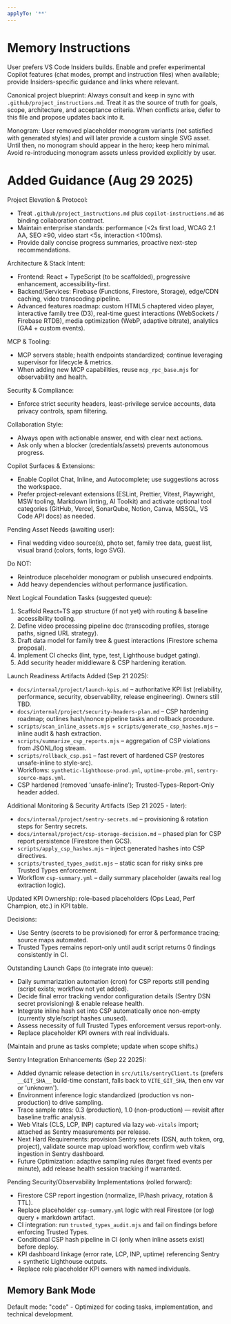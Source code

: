 ```yaml
---
applyTo: '**'
---
```


# Memory Instructions

User prefers VS Code Insiders builds. Enable and prefer experimental
Copilot features (chat modes, prompt and instruction files) when
available; provide Insiders-specific guidance and links where
relevant.

Canonical project blueprint: Always consult and keep in sync with
`.github/project_instructions.md`. Treat it as the source of truth for
goals, scope, architecture, and acceptance criteria. When conflicts
arise, defer to this file and propose updates back into it.

Monogram: User removed placeholder monogram variants (not satisfied
with generated styles) and will later provide a custom single SVG
asset. Until then, no monogram should appear in the hero; keep hero
minimal. Avoid re-introducing monogram assets unless provided
explicitly by user.

# Added Guidance (Aug 29 2025)

Project Elevation & Protocol:

- Treat `.github/project_instructions.md` plus `copilot-instructions.md` as binding collaboration contract.
- Maintain enterprise standards: performance (<2s first load, WCAG 2.1 AA, SEO ≥90, video start <5s, interaction <100ms).
- Provide daily concise progress summaries, proactive next-step recommendations.

Architecture & Stack Intent:

- Frontend: React + TypeScript (to be scaffolded), progressive enhancement, accessibility-first.
- Backend/Services: Firebase (Functions, Firestore, Storage), edge/CDN caching, video transcoding pipeline.
- Advanced features roadmap: custom HTML5 chaptered video player, interactive family tree (D3), real-time guest interactions (WebSockets / Firebase RTDB), media optimization (WebP, adaptive bitrate), analytics (GA4 + custom events).

MCP & Tooling:

- MCP servers stable; health endpoints standardized; continue leveraging supervisor for lifecycle & metrics.
- When adding new MCP capabilities, reuse `mcp_rpc_base.mjs` for observability and health.

Security & Compliance:

- Enforce strict security headers, least-privilege service accounts, data privacy controls, spam filtering.

Collaboration Style:

- Always open with actionable answer, end with clear next actions.
- Ask only when a blocker (credentials/assets) prevents autonomous progress.

Copilot Surfaces & Extensions:

- Enable Copilot Chat, Inline, and Autocomplete; use suggestions across the workspace.
- Prefer project-relevant extensions (ESLint, Prettier, Vitest, Playwright, MSW tooling, Markdown linting, AI Toolkit) and activate optional tool categories (GitHub, Vercel, SonarQube, Notion, Canva, MSSQL, VS Code API docs) as needed.

Pending Asset Needs (awaiting user):

- Final wedding video source(s), photo set, family tree data, guest list, visual brand (colors, fonts, logo SVG).

Do NOT:

- Reintroduce placeholder monogram or publish unsecured endpoints.
- Add heavy dependencies without performance justification.

Next Logical Foundation Tasks (suggested queue):

1. Scaffold React+TS app structure (if not yet) with routing & baseline accessibility tooling.
2. Define video processing pipeline doc (transcoding profiles, storage paths, signed URL strategy).
3. Draft data model for family tree & guest interactions (Firestore schema proposal).
4. Implement CI checks (lint, type, test, Lighthouse budget gating).
5. Add security header middleware & CSP hardening iteration.

Launch Readiness Artifacts Added (Sep 21 2025):

- `docs/internal/project/launch-kpis.md` – authoritative KPI list (reliability, performance, security, observability, release engineering). Owners still TBD.
- `docs/internal/project/security-headers-plan.md` – CSP hardening roadmap; outlines hash/nonce pipeline tasks and rollback procedure.
- `scripts/scan_inline_assets.mjs` + `scripts/generate_csp_hashes.mjs` – inline audit & hash extraction.
- `scripts/summarize_csp_reports.mjs` – aggregation of CSP violations from JSONL/log stream.
- `scripts/rollback_csp.ps1` – fast revert of hardened CSP (restores unsafe-inline to style-src).
- Workflows: `synthetic-lighthouse-prod.yml`, `uptime-probe.yml`, `sentry-source-maps.yml`.
- CSP hardened (removed 'unsafe-inline'); Trusted-Types-Report-Only header added.

Additional Monitoring & Security Artifacts (Sep 21 2025 - later):

- `docs/internal/project/sentry-secrets.md` – provisioning & rotation steps for Sentry secrets.
- `docs/internal/project/csp-storage-decision.md` – phased plan for CSP report persistence (Firestore then GCS).
- `scripts/apply_csp_hashes.mjs` – inject generated hashes into CSP directives.
- `scripts/trusted_types_audit.mjs` – static scan for risky sinks pre Trusted Types enforcement.
- Workflow `csp-summary.yml` – daily summary placeholder (awaits real log extraction logic).

Updated KPI Ownership: role-based placeholders (Ops Lead, Perf Champion, etc.) in KPI table.

Decisions:

- Use Sentry (secrets to be provisioned) for error & performance tracing; source maps automated.
- Trusted Types remains report-only until audit script returns 0 findings consistently in CI.

Outstanding Launch Gaps (to integrate into queue):

- Daily summarization automation (cron) for CSP reports still pending (script exists; workflow not yet added).
- Decide final error tracking vendor configuration details (Sentry DSN secret provisioning) & enable release health.
- Integrate inline hash set into CSP automatically once non-empty (currently style/script hashes unused).
- Assess necessity of full Trusted Types enforcement versus report-only.
- Replace placeholder KPI owners with real individuals.

(Maintain and prune as tasks complete; update when scope shifts.)

Sentry Integration Enhancements (Sep 22 2025):

- Added dynamic release detection in `src/utils/sentryClient.ts` (prefers `__GIT_SHA__` build-time
  constant, falls back to `VITE_GIT_SHA`, then env var or 'unknown').
- Environment inference logic standardized (production vs non-production) to drive sampling.
- Trace sample rates: 0.3 (production), 1.0 (non-production) — revisit after baseline traffic analysis.
- Web Vitals (CLS, LCP, INP) captured via lazy `web-vitals` import; attached as Sentry measurements per release.
- Next Hard Requirements: provision Sentry secrets (DSN, auth token, org, project), validate source map
  upload workflow, confirm web vitals ingestion in Sentry dashboard.
- Future Optimization: adaptive sampling rules (target fixed events per minute), add release health session
  tracking if warranted.

Pending Security/Observability Implementations (rolled forward):

- Firestore CSP report ingestion (normalize, IP/hash privacy, rotation & TTL).
- Replace placeholder `csp-summary.yml` logic with real Firestore (or log) query + markdown artifact.
- CI integration: run `trusted_types_audit.mjs` and fail on findings before enforcing Trusted Types.
- Conditional CSP hash pipeline in CI (only when inline assets exist) before deploy.
- KPI dashboard linkage (error rate, LCP, INP, uptime) referencing Sentry + synthetic Lighthouse outputs.
- Replace role placeholder KPI owners with named individuals.

## Memory Bank Mode

Default mode: "code" - Optimized for coding tasks, implementation, and technical development.
